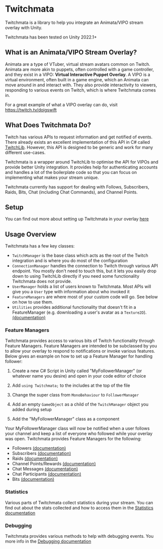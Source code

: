 # Twitchmata

Twitchmata is a library to help you integrate an Animata/VIPO stream overlay with Unity. 

Twitchmata has been tested on Unity 2022.1+


## What is an Animata/VIPO Stream Overlay?

Animata are a type of VTuber, virtual stream avatars common on Twitch. Animata are more akin to puppets, often controlled with a game controller, and they exist in a VIPO: **Virtual Interactive Puppet Overlay**. A VIPO is a virtual environment, often built in a game engine, which an Animata can move around in and interact with. They also provide interactivity to viewers, responding to various events on Twitch, which is where Twitchmata comes in.

For a great example of what a VIPO overlay can do, visit https://twitch.tv/doigswift


## What Does Twitchmata Do?

Twitch has various APIs to request information and get notified of events. There already exists an excellent implementation of this API in C# called [TwitchLib](https://github.com/twitchlib/twitchlib). However, this API is designed to be generic and work for many different use-cases.

Twitchmata is a wrapper around TwitchLib to optimise the API for VIPOs and provide better Unity integration. It provides help for authenticating accounts and handles a lot of the boilerplate code so that you can focus on implementing what makes your stream unique.

Twitchmata currently has support for dealing with Follows, Subscribers, Raids, Bits, Chat (including Chat Commands), and Channel Points.


## Setup

You can find out more about setting up Twitchmata in your overlay [here](Documentation/Setup.md)


## Usage Overview

Twitchmata has a few key classes:

- `TwitchManager` is the base class which acts as the root of the Twitch integration and is where you do most of the configuration
- `ConnectionManager` handles the connection to Twitch through various API endpoint. You mostly don't need to touch this, but it lets you easily drop down to using TwitchLib directly if you need some functionality Twitchmata does not provide.
- `UserManager` holds a list of users known to Twitchmata. Most APIs will give you a `User` type with information about who invoked it
- `FeatureManagers` are where most of your custom code will go. See below on how to use them.
- `Utilities` provides additional functionality that doesn't fit in a FeatureManager (e.g. downloading a user's avatar as a `Texture2D`). [(documentation)](Documentation/Utilities.md)

### Feature Managers

Twitchmata provides access to various bits of Twitch functionality through Feature Managers. Feature Managers are intended to be subclassed by you to allow your overlay to respond to notifications or invoke various features. Below gives an example on how to set up a Feature Manager for handling follower:

1. Create a new C# Script in Unity called "MyFollowerManager" (or whatever name you desire) and open in your code editor of choice

2. Add `using Twitchmata;` to the includes at the top of the file

3. Change the super class from `MonoBehaviour` to `FollowerManager`

4. Add an empty `GameObject` as a child of the `TwitchManager` object you added during setup

5. Add the "MyFollowerManager" class as a component


Your MyFollowerManager class will now be notified when a user follows your channel and keep a list of everyone who followed while your overlay was open. Twitchmata provides Feature Managers for the following:
- Followers [(documentation)](Documentation/Followers.md)
- Subscribers [(documentation)](Documentation/Subscribers.md)
- Raids [(documentation)](Documentation/Raids.md)
- Channel Points/Rewards [(documentation)](Documentation/ChannelPoints.md)
- Chat Messages [(documentation)](Documentation/ChatMessages.md)
- Chat Participants [(documentation)](Documentation/ChatParticipants.md)
- Bits [(documentation)](Documentation/Bits.md)


### Statistics

Various parts of Twitchmata collect statistics during your stream. You can find out about the stats collected and how to access them in the [Statistics documentation](Documentation/Statistics.md)


### Debugging

Twitchmata provides various methods to help with debugging events. You more info in the [Debugging documentation](Documentation/Debugging.md)